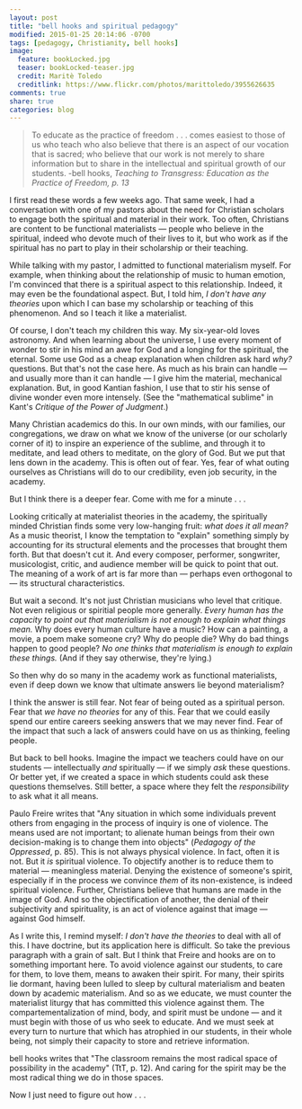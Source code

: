 ```yaml
---
layout: post
title: "bell hooks and spiritual pedagogy"
modified: 2015-01-25 20:14:06 -0700
tags: [pedagogy, Christianity, bell hooks]
image:
  feature: bookLocked.jpg
  teaser: bookLocked-teaser.jpg
  credit: Maritè Toledo
  creditlink: https://www.flickr.com/photos/marittoledo/3955626635
comments: true
share: true
categories: blog
---
```


> To educate as the practice of freedom . . . comes easiest to those of us who teach who also believe that there is an aspect of our vocation that is sacred; who believe that our work is not merely to share information but to share in the intellectual and spiritual growth of our students. -bell hooks, *Teaching to Transgress: Education as the Practice of Freedom, p. 13*

I first read these words a few weeks ago. That same week, I had a conversation with one of my pastors about the need for Christian scholars to engage both the spiritual and material in their work. Too often, Christians are content to be functional materialists — people who believe in the spiritual, indeed who devote much of their lives to it, but who work as if the spiritual has no part to play in their scholarship or their teaching. 

While talking with my pastor, I admitted to functional materialism myself. For example, when thinking about the relationship of music to human emotion, I'm convinced that there is a spiritual aspect to this relationship. Indeed, it may even be the foundational aspect. But, I told him, *I don't have any theories* upon which I can base my scholarship or teaching of this phenomenon. And so I teach it like a materialist. 

Of course, I don't teach my children this way. My six-year-old loves astronomy. And when learning about the universe, I use every moment of wonder to stir in his mind an awe for God and a longing for the spiritual, the eternal. Some use God as a cheap explanation when children ask hard *why?* questions. But that's not the case here. As much as his brain can handle — and usually more than it can handle — I give him the material, mechanical explanation. But, in good Kantian fashion, I use that to stir his sense of divine wonder even more intensely. (See the "mathematical sublime" in Kant's *Critique of the Power of Judgment*.) 

Many Christian academics do this. In our own minds, with our families, our congregations, we draw on what we know of the universe (or our scholarly corner of it) to inspire an experience of the sublime, and through it to meditate, and lead others to meditate, on the glory of God. But we put that lens down in the academy. This is often out of fear. Yes, fear of what outing ourselves as Christians will do to our credibility, even job security, in the academy. 

But I think there is a deeper fear. Come with me for a minute . . .

Looking critically at materialist theories in the academy, the spiritually minded Christian finds some very low-hanging fruit: *what does it all mean?* As a music theorist, I know the temptation to "explain" something simply by accounting for its structural elements and the processes that brought them forth. But that doesn't cut it. And every composer, performer, songwriter, musicologist, critic, and audience member will be quick to point that out. The meaning of a work of art is far more than — perhaps even orthogonal to — its structural characteristics.

But wait a second. It's not just Christian musicians who level that critique. Not even religious or spiritial people more generally. *Every human has the capacity to point out that materialism is not enough to explain what things mean.* Why does every human culture have a music? How can a painting, a movie, a poem make someone cry? Why do people die? Why do bad things happen to good people? *No one thinks that materialism is enough to explain these things.* (And if they say otherwise, they're lying.)

So then why do so many in the academy work as functional materialists, even if deep down we know that ultimate answers lie beyond materialism?

I think the answer is still fear. Not fear of being outed as a spiritual person. Fear that *we have no theories* for any of this. Fear that we could easily spend our entire careers seeking answers that we may never find. Fear of the impact that such a lack of answers could have on us as thinking, feeling people.

But back to bell hooks. Imagine the impact we teachers could have on our students — intellectually *and* spiritually — if we simply *ask* these questions. Or better yet, if we created a space in which students could ask these questions themselves. Still better, a space where they felt the *responsibility* to ask what it all means.

Paulo Freire writes that "Any situation in which some individuals prevent others from engaging in the process of inquiry is one of violence. The means used are not important; to alienate human beings from their own decision-making is to change them into objects" (*Pedagogy of the Oppressed*, p. 85). This is not always physical violence. In fact, often it is not. But it *is* spiritual violence. To objectify another is to reduce them to material — meaningless material. Denying the existence of someone's spirit, especially if in the process we convince *them* of its non-existence, is indeed spiritual violence. Further, Christians believe that humans are made in the image of God. And so the objectification of another, the denial of their subjectivity and spirituality, is an act of violence against that image — against God himself.

As I write this, I remind myself: *I don't have the theories* to deal with all of this. I have doctrine, but its application here is difficult. So take the previous paragraph with a grain of salt. But I think that Freire and hooks are on to something important here. To avoid violence against our students, to care for them, to love them, means to awaken their spirit. For many, their spirits lie dormant, having been lulled to sleep by cultural materialism and beaten down by academic materialism. And so as we educate, we must counter the materialist liturgy that has committed this violence against them. The compartementalization of mind, body, and spirit must be undone — and it must begin with those of us who seek to educate. And we must seek at every turn to nurture that which has atrophied in our students, in their whole being, not simply their capacity to store and retrieve information.

bell hooks writes that "The classroom remains the most radical space of possibility in the academy" (TtT, p. 12). And caring for the spirit may be the most radical thing we do in those spaces.

Now I just need to figure out how . . .
